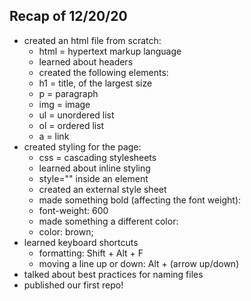 ## Recap of 12/20/20
- created an html file from scratch:
   - html = hypertext markup language
   - learned about headers
   - created the following elements:
	- h1 =  title, of the largest size
	- p = paragraph
	- img = image
	- ul = unordered list
	- ol = ordered list
	- a = link
- created styling for the page:
   - css = cascading stylesheets
   - learned about inline styling
	- style="" inside an element
   - created an external style sheet
   - made something bold (affecting the font weight):
	- font-weight: 600
   - made something a different color:
	- color: brown;
- learned keyboard shortcuts
   - formatting: Shift + Alt + F
   - moving a line up or down: Alt + (arrow up/down)
- talked about best practices for naming files
- published our first repo!
